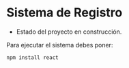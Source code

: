 <h1>Sistema de Registro</h1>

- Estado del proyecto en construcción.
  
Para ejecutar el sistema debes poner:

````npm install react````

